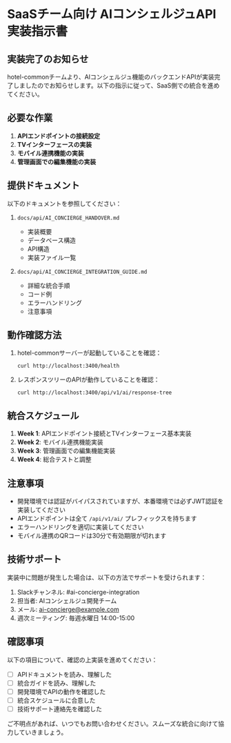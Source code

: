 # SaaSチーム向け AIコンシェルジュAPI 実装指示書

## 実装完了のお知らせ

hotel-commonチームより、AIコンシェルジュ機能のバックエンドAPIが実装完了しましたのでお知らせします。以下の指示に従って、SaaS側での統合を進めてください。

## 必要な作業

1. **APIエンドポイントの接続設定**
2. **TVインターフェースの実装**
3. **モバイル連携機能の実装**
4. **管理画面での編集機能の実装**

## 提供ドキュメント

以下のドキュメントを参照してください：

1. `docs/api/AI_CONCIERGE_HANDOVER.md`
   - 実装概要
   - データベース構造
   - API構造
   - 実装ファイル一覧

2. `docs/api/AI_CONCIERGE_INTEGRATION_GUIDE.md`
   - 詳細な統合手順
   - コード例
   - エラーハンドリング
   - 注意事項

## 動作確認方法

1. hotel-commonサーバーが起動していることを確認：
   ```
   curl http://localhost:3400/health
   ```

2. レスポンスツリーのAPIが動作していることを確認：
   ```
   curl http://localhost:3400/api/v1/ai/response-tree
   ```

## 統合スケジュール

1. **Week 1**: APIエンドポイント接続とTVインターフェース基本実装
2. **Week 2**: モバイル連携機能実装
3. **Week 3**: 管理画面での編集機能実装
4. **Week 4**: 総合テストと調整

## 注意事項

- 開発環境では認証がバイパスされていますが、本番環境では必ずJWT認証を実装してください
- APIエンドポイントは全て `/api/v1/ai/` プレフィックスを持ちます
- エラーハンドリングを適切に実装してください
- モバイル連携のQRコードは30分で有効期限が切れます

## 技術サポート

実装中に問題が発生した場合は、以下の方法でサポートを受けられます：

1. Slackチャンネル: #ai-concierge-integration
2. 担当者: AIコンシェルジュ開発チーム
3. メール: ai-concierge@example.com
4. 週次ミーティング: 毎週水曜日 14:00-15:00

## 確認事項

以下の項目について、確認の上実装を進めてください：

- [ ] APIドキュメントを読み、理解した
- [ ] 統合ガイドを読み、理解した
- [ ] 開発環境でAPIの動作を確認した
- [ ] 統合スケジュールに合意した
- [ ] 技術サポート連絡先を確認した

ご不明点があれば、いつでもお問い合わせください。スムーズな統合に向けて協力していきましょう。